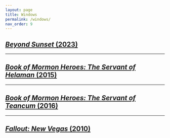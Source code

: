 ```yaml
---
layout: page
title: Windows
permalink: /windows/
nav_order: 9
---
```


## [_Beyond Sunset_ (2023)](https://store.steampowered.com/agecheck/app/1665260/)

---

## [_Book of Mormon Heroes: The Servant of Helaman_ (2015)](https://www.amazon.com/Book-Mormon-Heroes-Servant-Download/dp/B0145IEK5I/)

---

## [_Book of Mormon Heroes: The Servant of Teancum_ (2016)](https://www.amazon.com/Book-Mormon-Heroes-Servant-Download/dp/B0198LO7PU/)

---

## [_Fallout: New Vegas_ (2010)](http://store.steampowered.com/app/22380/)
